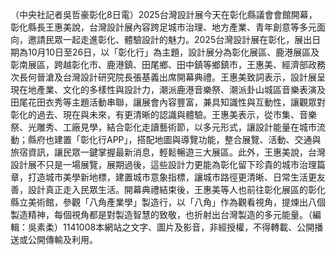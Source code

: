 （中央社記者吳哲豪彰化8日電）2025台灣設計展今天在彰化縣議會會館開幕，彰化縣長王惠美說，台灣設計展內容跨足城市治理、地方產業、青年創意等多元面向，邀請民眾一起走進彰化、體驗設計的魅力。2025台灣設計展在彰化，展出日期為10月10日至26日，以「彰化行」為主題，設計展分為彰化展區、鹿港展區及彰南展區，跨越彰化市、鹿港鎮、田尾鄉、田中鎮等鄉鎮市，王惠美、經濟部政務次長何晉滄及台灣設計研究院長張基義出席開幕典禮。王惠美致詞表示，設計展呈現在地產業、文化的多樣性與設計力，潮派鹿港音樂祭、潮派卦山城區音樂表演及田尾花田衣秀等主題活動串聯，讓展會內容豐富，兼具知識性與互動性，讓觀眾對彰化的過去、現在與未來，有更清晰的認識與體驗。王惠美表示，從市集、音樂祭、光雕秀、工廠見學，結合彰化走讀藝術節，以多元形式，讓設計能量在城市流動；縣府也建置「彰化行APP」，搭配地圖與導覽功能，整合展覽、活動、交通與旅宿資訊，讓民眾一鍵掌握最新消息，輕鬆暢遊三大展區。此外，王惠美說，台灣設計展不只是一場展覽，展期過後，這些設計力更能為彰化留下珍貴的城市治理篇章，打造城市美學新地標，建置城市意象指標，讓城市路徑更清晰、日常生活更友善，設計真正走入民眾生活。開幕典禮結束後，王惠美等人也前往彰化展區的彰化縣立美術館，參觀「八角產業學」製造行，以「八角」作為觀看視角，提煉出八個製造精神，每個視角都是對製造智慧的致敬，也折射出台灣製造的多元能量。（編輯：吳素柔）1141008本網站之文字、圖片及影音，非經授權，不得轉載、公開播送或公開傳輸及利用。